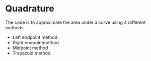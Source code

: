 # Quadrature
The code is to approximate the area under a curve using 4 different methods
* Left endpoint method
* Right endpointmethod
* Midpoint method
* Trapezoid method
